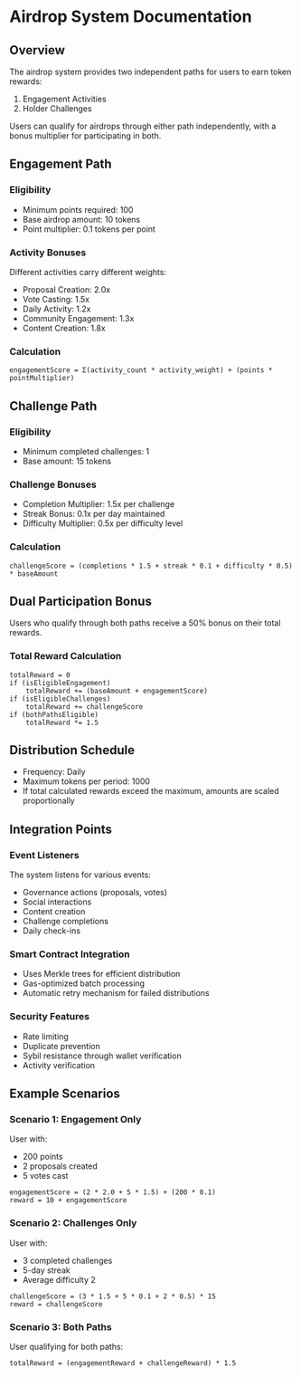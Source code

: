 # Airdrop System Documentation

## Overview
The airdrop system provides two independent paths for users to earn token rewards:
1. Engagement Activities
2. Holder Challenges

Users can qualify for airdrops through either path independently, with a bonus multiplier for participating in both.

## Engagement Path

### Eligibility
- Minimum points required: 100
- Base airdrop amount: 10 tokens
- Point multiplier: 0.1 tokens per point

### Activity Bonuses
Different activities carry different weights:
- Proposal Creation: 2.0x
- Vote Casting: 1.5x
- Daily Activity: 1.2x
- Community Engagement: 1.3x
- Content Creation: 1.8x

### Calculation
```
engagementScore = Σ(activity_count * activity_weight) + (points * pointMultiplier)
```

## Challenge Path

### Eligibility
- Minimum completed challenges: 1
- Base amount: 15 tokens

### Challenge Bonuses
- Completion Multiplier: 1.5x per challenge
- Streak Bonus: 0.1x per day maintained
- Difficulty Multiplier: 0.5x per difficulty level

### Calculation
```
challengeScore = (completions * 1.5 + streak * 0.1 + difficulty * 0.5) * baseAmount
```

## Dual Participation Bonus
Users who qualify through both paths receive a 50% bonus on their total rewards.

### Total Reward Calculation
```
totalReward = 0
if (isEligibleEngagement)
    totalReward += (baseAmount + engagementScore)
if (isEligibleChallenges)
    totalReward += challengeScore
if (bothPathsEligible)
    totalReward *= 1.5
```

## Distribution Schedule
- Frequency: Daily
- Maximum tokens per period: 1000
- If total calculated rewards exceed the maximum, amounts are scaled proportionally

## Integration Points

### Event Listeners
The system listens for various events:
- Governance actions (proposals, votes)
- Social interactions
- Content creation
- Challenge completions
- Daily check-ins

### Smart Contract Integration
- Uses Merkle trees for efficient distribution
- Gas-optimized batch processing
- Automatic retry mechanism for failed distributions

### Security Features
- Rate limiting
- Duplicate prevention
- Sybil resistance through wallet verification
- Activity verification

## Example Scenarios

### Scenario 1: Engagement Only
User with:
- 200 points
- 2 proposals created
- 5 votes cast
```
engagementScore = (2 * 2.0 + 5 * 1.5) + (200 * 0.1)
reward = 10 + engagementScore
```

### Scenario 2: Challenges Only
User with:
- 3 completed challenges
- 5-day streak
- Average difficulty 2
```
challengeScore = (3 * 1.5 + 5 * 0.1 + 2 * 0.5) * 15
reward = challengeScore
```

### Scenario 3: Both Paths
User qualifying for both paths:
```
totalReward = (engagementReward + challengeReward) * 1.5
``` 